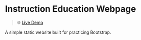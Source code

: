 # Instruction Education Webpage

> 🌐 [Live Demo](https://dtdev-hub.github.io/instruction-bootstrap-practice/)

A simple static website built for practicing Bootstrap.
